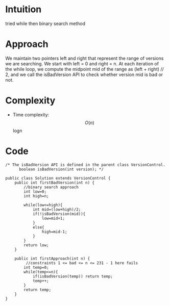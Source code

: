 # Intuition
tried while then binary search method

# Approach

We maintain two pointers left and right that represent the range of versions we are searching. We start with left = 0 and right = n. At each iteration of the while loop, we compute the midpoint mid of the range as (left + right) // 2, and we call the isBadVersion API to check whether version mid is bad or not.

# Complexity
- Time complexity:
$$O(n)$$ logn


# Code

```
/* The isBadVersion API is defined in the parent class VersionControl.
      boolean isBadVersion(int version); */

public class Solution extends VersionControl {
    public int firstBadVersion(int n) {
        //binary search approach
        int low=0;
        int high=n;
    
        while(low<=high){
            int mid=(low+high)/2;
            if(!isBadVersion(mid)){
                low=mid+1;
            }
            else{
                high=mid-1;
            }
        }
        return low;
    }

    public int firstApproach(int n) {
         //constraints 1 <= bad <= n <= 231 - 1 here fails
        int temp=0;
        while(temp<=n){
            if(isBadVersion(temp)) return temp;
            temp++;
        }
        return temp;
    }
}
```